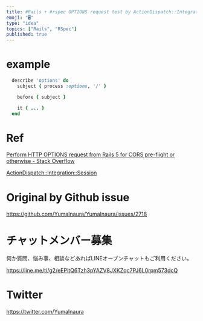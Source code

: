 ```yaml
---
title: #Rails + #rspec OPTIONS request test by ActionDispatch::Integration::S
emoji: "🖥"
type: "idea"
topics: ["Rails", "RSpec"]
published: true
---
```


# example

```rb
  describe 'options' do
    subject { process :options, '/' }

    before { subject }

    it { ... } 
  end
```

# Ref

[Perform HTTP OPTIONS request from Rails 5 for CORS pre-flight or otherwise - Stack Overflow](https://stackoverflow.com/questions/39840077/perform-http-options-request-from-rails-5-for-cors-pre-flight-or-otherwise)

[ActionDispatch::Integration::Session](https://api.rubyonrails.org/v5.1.1/classes/ActionDispatch/Integration/Session.html#method-i-process)


# Original by Github issue

https://github.com/YumaInaura/YumaInaura/issues/2718








<!-- Update From Qiita API -->

# チャットメンバー募集


何か質問、悩み事、相談などあればLINEオープンチャットもご利用ください。

https://line.me/ti/g2/eEPltQ6Tzh3pYAZV8JXKZqc7PJ6L0rpm573dcQ





# Twitter


https://twitter.com/YumaInaura


<!-- Update From Qiita API -->


